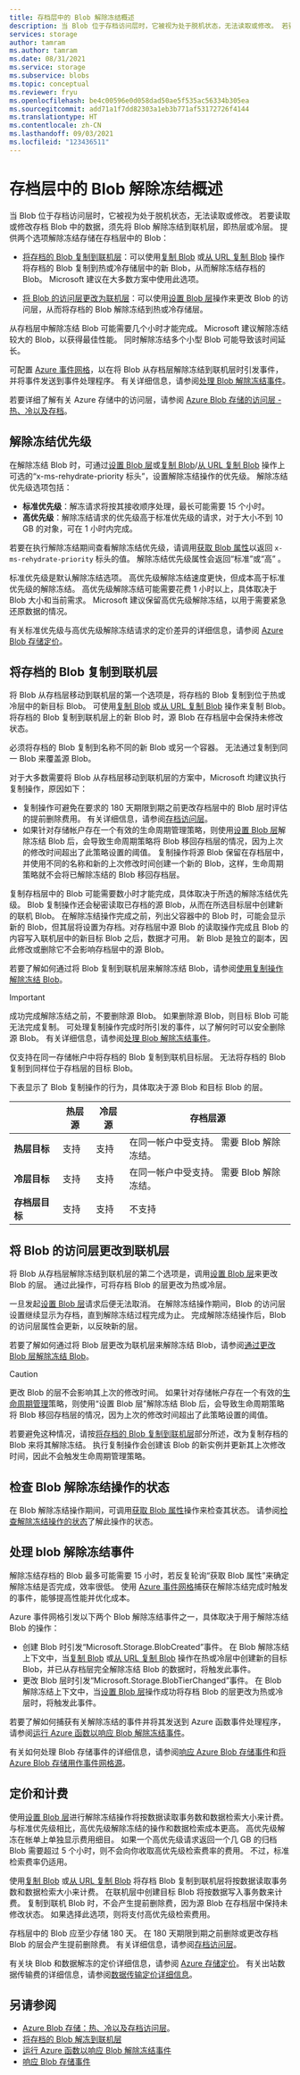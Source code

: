 ```yaml
---
title: 存档层中的 Blob 解除冻结概述
description: 当 Blob 位于存档访问层时，它被视为处于脱机状态，无法读取或修改。 若要读取或修改存档 Blob 中的数据，须先将 Blob 解除冻结到联机层，即热层或冷层。
services: storage
author: tamram
ms.author: tamram
ms.date: 08/31/2021
ms.service: storage
ms.subservice: blobs
ms.topic: conceptual
ms.reviewer: fryu
ms.openlocfilehash: be4c00596e0d058dad50ae5f535ac56334b305ea
ms.sourcegitcommit: add71a1f7dd82303a1eb3b771af53172726f4144
ms.translationtype: HT
ms.contentlocale: zh-CN
ms.lasthandoff: 09/03/2021
ms.locfileid: "123436511"
---
```

# <a name="overview-of-blob-rehydration-from-the-archive-tier"></a>存档层中的 Blob 解除冻结概述

当 Blob 位于存档访问层时，它被视为处于脱机状态，无法读取或修改。 若要读取或修改存档 Blob 中的数据，须先将 Blob 解除冻结到联机层，即热层或冷层。 提供两个选项解除冻结存储在存档层中的 Blob：

- [将存档的 Blob 复制到联机层](#copy-an-archived-blob-to-an-online-tier)：可以使用[复制 Blob](/rest/api/storageservices/copy-blob) 或[从 URL 复制 Blob](/rest/api/storageservices/copy-blob-from-url) 操作将存档的 Blob 复制到热或冷存储层中的新 Blob，从而解除冻结存档的 Blob。 Microsoft 建议在大多数方案中使用此选项。

- [将 Blob 的访问层更改为联机层](#change-a-blobs-access-tier-to-an-online-tier)：可以使用[设置 Blob 层](/rest/api/storageservices/set-blob-tier)操作来更改 Blob 的访问层，从而将存档的 Blob 解除冻结到热或冷存储层。

从存档层中解除冻结 Blob 可能需要几个小时才能完成。 Microsoft 建议解除冻结较大的 Blob，以获得最佳性能。 同时解除冻结多个小型 Blob 可能导致该时间延长。

可配置 [Azure 事件网格](../../event-grid/overview.md)，以在将 Blob 从存档层解除冻结到联机层时引发事件，并将事件发送到事件处理程序。 有关详细信息，请参阅[处理 Blob 解除冻结事件](#handle-an-event-on-blob-rehydration)。

若要详细了解有关 Azure 存储中的访问层，请参阅 [Azure Blob 存储的访问层 - 热、冷以及存档](storage-blob-storage-tiers.md)。

## <a name="rehydration-priority"></a>解除冻结优先级

在解除冻结 Blob 时，可通过[设置 Blob 层](/rest/api/storageservices/set-blob-tier)或[复制 Blob](/rest/api/storageservices/copy-blob)/[从 URL 复制 Blob](/rest/api/storageservices/copy-blob-from-url) 操作上可选的“x-ms-rehydrate-priority 标头”，设置解除冻结操作的优先级。 解除冻结优先级选项包括：

- **标准优先级**：解冻请求将按其接收顺序处理，最长可能需要 15 个小时。
- **高优先级**：解除冻结请求的优先级高于标准优先级的请求，对于大小不到 10 GB 的对象，可在 1 小时内完成。

若要在执行解除冻结期间查看解除冻结优先级，请调用[获取 Blob 属性](/rest/api/storageservices/get-blob-properties)以返回 `x-ms-rehydrate-priority` 标头的值。 解除冻结优先级属性会返回“标准”或“高” 。

标准优先级是默认解除冻结选项。 高优先级解除冻结速度更快，但成本高于标准优先级的解除冻结。 高优先级解除冻结可能需要花费 1 小时以上，具体取决于 Blob 大小和当前需求。 Microsoft 建议保留高优先级解除冻结，以用于需要紧急还原数据的情况。

有关标准优先级与高优先级解除冻结请求的定价差异的详细信息，请参阅 [Azure Blob 存储定价](https://azure.microsoft.com/pricing/details/storage/blobs/)。

## <a name="copy-an-archived-blob-to-an-online-tier"></a>将存档的 Blob 复制到联机层

将 Blob 从存档层移动到联机层的第一个选项是，将存档的 Blob 复制到位于热或冷层中的新目标 Blob。 可使用[复制 Blob](/rest/api/storageservices/copy-blob) 或[从 URL 复制 Blob](/rest/api/storageservices/copy-blob-from-url) 操作来复制 Blob。 将存档的 Blob 复制到联机层上的新 Blob 时，源 Blob 在存档层中会保持未修改状态。

必须将存档的 Blob 复制到名称不同的新 Blob 或另一个容器。 无法通过复制到同一 Blob 来覆盖源 Blob。

对于大多数需要将 Blob 从存档层移动到联机层的方案中，Microsoft 均建议执行复制操作，原因如下：

- 复制操作可避免在要求的 180 天期限到期之前更改存档层中的 Blob 层时评估的提前删除费用。 有关详细信息，请参阅[存档访问层](storage-blob-storage-tiers.md#archive-access-tier)。
- 如果针对存储帐户存在一个有效的生命周期管理策略，则使用[设置 Blob 层](/rest/api/storageservices/set-blob-tier)解除冻结 Blob 后，会导致生命周期策略将 Blob 移回存档层的情况，因为上次的修改时间超出了此策略设置的阈值。 复制操作将源 Blob 保留在存档层中，并使用不同的名称和新的上次修改时间创建一个新的 Blob，这样，生命周期策略就不会将已解除冻结的 Blob 移回存档层。

复制存档层中的 Blob 可能需要数小时才能完成，具体取决于所选的解除冻结优先级。 Blob 复制操作还会秘密读取已存档的源 Blob，从而在所选目标层中创建新的联机 Blob。 在解除冻结操作完成之前，列出父容器中的 Blob 时，可能会显示新的 Blob，但其层将设置为存档。对存档层中源 Blob 的读取操作完成且 Blob 的内容写入联机层中的新目标 Blob 之后，数据才可用。 新 Blob 是独立的副本，因此修改或删除它不会影响存档层中的源 Blob。

若要了解如何通过将 Blob 复制到联机层来解除冻结 Blob，请参阅[使用复制操作解除冻结 Blob](archive-rehydrate-to-online-tier.md#rehydrate-a-blob-with-a-copy-operation)。

> [!IMPORTANT]
> 成功完成解除冻结之前，不要删除源 Blob。 如果删除源 Blob，则目标 Blob 可能无法完成复制。 可处理复制操作完成时所引发的事件，以了解何时可以安全删除源 Blob。 有关详细信息，请参阅[处理 Blob 解除冻结事件](#handle-an-event-on-blob-rehydration)。

仅支持在同一存储帐户中将存档的 Blob 复制到联机目标层。 无法将存档的 Blob 复制到同样位于存档层的目标 Blob。

下表显示了 Blob 复制操作的行为，具体取决于源 Blob 和目标 Blob 的层。

|  | **热层源** | **冷层源** | **存档层源** |
|--|--|--|--|
| **热层目标** | 支持 | 支持 | 在同一帐户中受支持。 需要 Blob 解除冻结。 |
| **冷层目标** | 支持 | 支持 | 在同一帐户中受支持。 需要 Blob 解除冻结。 |
| **存档层目标** | 支持 | 支持 | 不支持 |

## <a name="change-a-blobs-access-tier-to-an-online-tier"></a>将 Blob 的访问层更改到联机层

将 Blob 从存档层解除冻结到联机层的第二个选项是，调用[设置 Blob 层](/rest/api/storageservices/set-blob-tier)来更改 Blob 的层。 通过此操作，可将存档 Blob 的层更改为热或冷层。

一旦发起[设置 Blob 层](/rest/api/storageservices/set-blob-tier)请求后便无法取消。 在解除冻结操作期间，Blob 的访问层设置继续显示为存档，直到解除冻结过程完成为止。 完成解除冻结操作后，Blob 的访问层属性会更新，以反映新的层。

若要了解如何通过将 Blob 层更改为联机层来解除冻结 Blob，请参阅[通过更改 Blob 层解除冻结 Blob](archive-rehydrate-to-online-tier.md#rehydrate-a-blob-by-changing-its-tier)。

> [!CAUTION]
> 更改 Blob 的层不会影响其上次的修改时间。 如果针对存储帐户存在一个有效的[生命周期管理](storage-lifecycle-management-concepts.md)策略，则使用“设置 Blob 层”解除冻结 Blob 后，会导致生命周期策略将 Blob 移回存档层的情况，因为上次的修改时间超出了此策略设置的阈值。
>
> 若要避免这种情况，请按[将存档的 Blob 复制到联机层](#copy-an-archived-blob-to-an-online-tier)部分所述，改为复制存档的 Blob 来将其解除冻结。 执行复制操作会创建该 Blob 的新实例并更新其上次修改时间，因此不会触发生命周期管理策略。

## <a name="check-the-status-of-a-blob-rehydration-operation"></a>检查 Blob 解除冻结操作的状态

在 Blob 解除冻结操作期间，可调用[获取 Blob 属性](/rest/api/storageservices/get-blob-properties)操作来检查其状态。 请参阅[检查解除冻结操作的状态](archive-rehydrate-to-online-tier.md#check-the-status-of-a-rehydration-operation)了解此操作的状态。

## <a name="handle-an-event-on-blob-rehydration"></a>处理 blob 解除冻结事件

解除冻结存档的 Blob 最多可能需要 15 小时，若反复轮询“获取 Blob 属性”来确定解除冻结是否完成，效率很低。 使用 [Azure 事件网格](../../event-grid/overview.md)捕获在解除冻结完成时触发的事件，能够提高性能并优化成本。

Azure 事件网格引发以下两个 Blob 解除冻结事件之一，具体取决于用于解除冻结 Blob 的操作：

- 创建 Blob 时引发“Microsoft.Storage.BlobCreated”事件。 在 Blob 解除冻结上下文中，当[复制 Blob](/rest/api/storageservices/copy-blob) 或[从 URL 复制 Blob](/rest/api/storageservices/copy-blob-from-url) 操作在热或冷层中创建新的目标 Blob，并已从存档层完全解除冻结 Blob 的数据时，将触发此事件。
- 更改 Blob 层时引发“Microsoft.Storage.BlobTierChanged”事件。 在 Blob 解除冻结上下文中，当[设置 Blob 层](/rest/api/storageservices/set-blob-tier)操作成功将存档 Blob 的层更改为热或冷层时，将触发此事件。

若要了解如何捕获有关解除冻结的事件并将其发送到 Azure 函数事件处理程序，请参阅[运行 Azure 函数以响应 Blob 解除冻结事件](archive-rehydrate-handle-event.md)。

有关如何处理 Blob 存储事件的详细信息，请参阅[响应 Azure Blob 存储事件](storage-blob-event-overview.md)和[将 Azure Blob 存储用作事件网格源](../../event-grid/event-schema-blob-storage.md)。

## <a name="pricing-and-billing"></a>定价和计费

使用[设置 Blob 层](/rest/api/storageservices/set-blob-tier)进行解除冻结操作将按数据读取事务数和数据检索大小来计费。 与标准优先级相比，高优先级解除冻结的操作和数据检索成本更高。 高优先级解冻在帐单上单独显示费用细目。 如果一个高优先级请求返回一个几 GB 的归档 Blob 需要超过 5 个小时，则不会向你收取高优先级检索费率的费用。 不过，标准检索费率仍适用。

使用[复制 Blob](/rest/api/storageservices/copy-blob) 或[从 URL 复制 Blob](/rest/api/storageservices/copy-blob-from-url) 将存档 Blob 复制到联机层将按数据读取事务数和数据检索大小来计费。 在联机层中创建目标 Blob 将按数据写入事务数来计费。 复制到联机 Blob 时，不会产生提前删除费，因为源 Blob 在存档层中保持未修改状态。 如果选择此选项，则将支付高优先级检索费用。

存档层中的 Blob 应至少存储 180 天。 在 180 天期限到期之前删除或更改存档 Blob 的层会产生提前删除费。 有关详细信息，请参阅[存档访问层](storage-blob-storage-tiers.md#archive-access-tier)。

有关块 Blob 和数据解冻的定价详细信息，请参阅 [Azure 存储定价](https://azure.microsoft.com/pricing/details/storage/blobs/)。 有关出站数据传输费的详细信息，请参阅[数据传输定价详细信息](https://azure.microsoft.com/pricing/details/data-transfers/)。

## <a name="see-also"></a>另请参阅

- [Azure Blob 存储：热、冷以及存档访问层](storage-blob-storage-tiers.md)。
- [将存档的 Blob 解冻到联机层](archive-rehydrate-to-online-tier.md)
- [运行 Azure 函数以响应 Blob 解除冻结事件](archive-rehydrate-handle-event.md)
- [响应 Blob 存储事件](storage-blob-event-overview.md)
